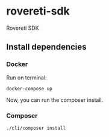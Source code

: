 # rovereti-sdk
Rovereti SDK

## Install dependencies

### Docker

Run on terminal:

```shell
docker-compose up
```
Now, you can run the composer install.

### Composer

```shell
./cli/composer install
```